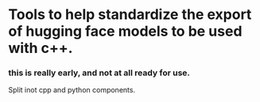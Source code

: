# Tools to help standardize the export of hugging face models to be used with c++.

### this is really early, and not at all ready for use.
Split inot cpp and python components.